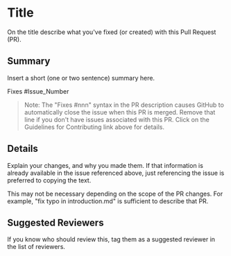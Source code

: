 # Title

On the title describe
what you've fixed (or created) with this Pull Request (PR).

## Summary

Insert a short (one or two sentence) summary here.

Fixes #Issue_Number

>Note: The "Fixes #nnn" syntax in the PR description causes
>GitHub to automatically close the issue when this PR is merged.
> Remove that line if you don't have issues associated with this
> PR. Click on the Guidelines for Contributing link above for details.

## Details

Explain your changes, and why you made them. If that
information is already available in the issue referenced
above, just referencing the issue is preferred to copying
the text.

This may not be necessary depending on the scope of the PR 
changes. For example, "fix typo in introduction.md" is
sufficient to describe that PR.

## Suggested Reviewers

If you know who should review this, tag them as a suggested reviewer in the list of reviewers.
